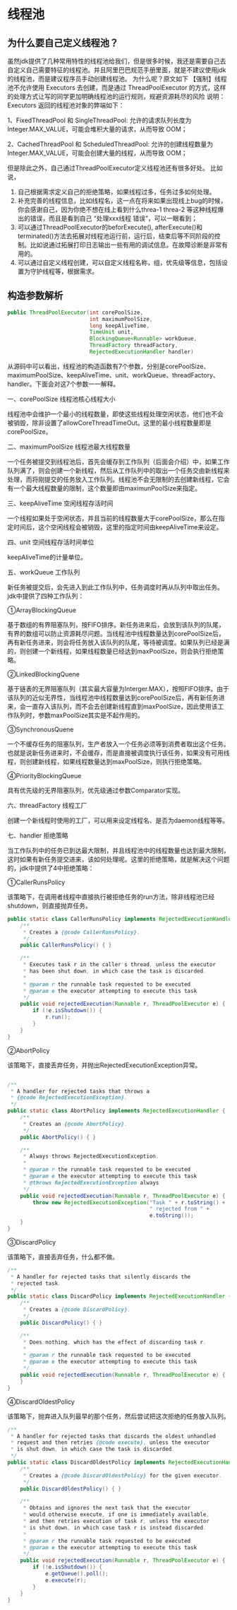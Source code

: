 # 线程池

## 为什么要自己定义线程池？

虽然jdk提供了几种常用特性的线程池给我们，但是很多时候，我还是需要自己去自定义自己需要特征的线程池。并且阿里巴巴规范手册里面，就是不建议使用jdk的线程池，而是建议程序员手动创建线程池。
为什么呢？原文如下
【强制】线程池不允许使用 Executors 去创建，而是通过 ThreadPoolExecutor 的方式，这样的处理方式让写的同学更加明确线程池的运行规则，规避资源耗尽的风险
说明：Executors 返回的线程池对象的弊端如下：

1、FixedThreadPool 和 SingleThreadPool:
允许的请求队列长度为 Integer.MAX_VALUE，可能会堆积大量的请求，从而导致 OOM；

2、CachedThreadPool 和 ScheduledThreadPool:
允许的创建线程数量为 Integer.MAX_VALUE，可能会创建大量的线程，从而导致 OOM；

但是除此之外，自己通过ThreadPoolExecutor定义线程池还有很多好处。
比如说，

1. 自己根据需求定义自己的拒绝策略，如果线程过多，任务过多如何处理。
2. 补充完善的线程信息，比如线程名，这一点在将来如果出现线上bug的时候，你会感谢自己，因为你绝不想在线上看到什么threa-1 threa-2 等这种线程爆出的错误，而且是看到自己 “处理xxx线程 错误”，可以一眼看到；
3. 可以通过ThreadPoolExecutor的beforExecute(),
   afterExecute()和terminated()方法去拓展对线程池运行前，运行后，结束后等不同阶段的控制。比如说通过拓展打印日志输出一些有用的调试信息。在故障诊断是非常有用的。
4. 可以通过自定义线程创建，可以自定义线程名称，组，优先级等信息，包括设置为守护线程等，根据需求。

## 构造参数解析

```java
public ThreadPoolExecutor(int corePoolSize,
                          int maximumPoolSize,
                          long keepAliveTime,
                          TimeUnit unit,
                          BlockingQueue<Runnable> workQueue,
                          ThreadFactory threadFactory,
                          RejectedExecutionHandler handler) 
```

从源码中可以看出，线程池的构造函数有7个参数，分别是corePoolSize、maximumPoolSize、keepAliveTime、unit、workQueue、threadFactory、handler。下面会对这7个参数一一解释。

一、corePoolSize 线程池核心线程大小

线程池中会维护一个最小的线程数量，即使这些线程处理空闲状态，他们也不会 被销毁，除非设置了allowCoreThreadTimeOut。这里的最小线程数量即是corePoolSize。

二、maximumPoolSize 线程池最大线程数量

一个任务被提交到线程池后，首先会缓存到工作队列（后面会介绍）中，如果工作队列满了，则会创建一个新线程，然后从工作队列中的取出一个任务交由新线程来处理，而将刚提交的任务放入工作队列。线程池不会无限制的去创建新线程，它会有一个最大线程数量的限制，这个数量即由maximunPoolSize来指定。

三、keepAliveTime 空闲线程存活时间

一个线程如果处于空闲状态，并且当前的线程数量大于corePoolSize，那么在指定时间后，这个空闲线程会被销毁，这里的指定时间由keepAliveTime来设定。

四、unit 空间线程存活时间单位

keepAliveTime的计量单位。

五、workQueue 工作队列

新任务被提交后，会先进入到此工作队列中，任务调度时再从队列中取出任务。jdk中提供了四种工作队列：

①ArrayBlockingQueue

基于数组的有界阻塞队列，按FIFO排序。新任务进来后，会放到该队列的队尾，有界的数组可以防止资源耗尽问题。当线程池中线程数量达到corePoolSize后，再有新任务进来，则会将任务放入该队列的队尾，等待被调度。如果队列已经是满的，则创建一个新线程，如果线程数量已经达到maxPoolSize，则会执行拒绝策略。

②LinkedBlockingQuene

基于链表的无界阻塞队列（其实最大容量为Interger.MAX），按照FIFO排序。由于该队列的近似无界性，当线程池中线程数量达到corePoolSize后，再有新任务进来，会一直存入该队列，而不会去创建新线程直到maxPoolSize，因此使用该工作队列时，参数maxPoolSize其实是不起作用的。

③SynchronousQuene

一个不缓存任务的阻塞队列，生产者放入一个任务必须等到消费者取出这个任务。也就是说新任务进来时，不会缓存，而是直接被调度执行该任务，如果没有可用线程，则创建新线程，如果线程数量达到maxPoolSize，则执行拒绝策略。

④PriorityBlockingQueue

具有优先级的无界阻塞队列，优先级通过参数Comparator实现。

六、threadFactory 线程工厂

创建一个新线程时使用的工厂，可以用来设定线程名、是否为daemon线程等等。

七、handler 拒绝策略

当工作队列中的任务已到达最大限制，并且线程池中的线程数量也达到最大限制，这时如果有新任务提交进来，该如何处理呢。这里的拒绝策略，就是解决这个问题的，jdk中提供了4中拒绝策略：

①CallerRunsPolicy

该策略下，在调用者线程中直接执行被拒绝任务的run方法，除非线程池已经shutdown，则直接抛弃任务。

```java
public static class CallerRunsPolicy implements RejectedExecutionHandler {
    /**
     * Creates a {@code CallerRunsPolicy}.
     */
    public CallerRunsPolicy() { }

    /**
     * Executes task r in the caller's thread, unless the executor
     * has been shut down, in which case the task is discarded.
     *
     * @param r the runnable task requested to be executed
     * @param e the executor attempting to execute this task
     */
    public void rejectedExecution(Runnable r, ThreadPoolExecutor e) {
        if (!e.isShutdown()) {
            r.run();
        }
    }
}
```

②AbortPolicy

该策略下，直接丢弃任务，并抛出RejectedExecutionException异常。

```java

/**
 * A handler for rejected tasks that throws a
 * {@code RejectedExecutionException}.
 */
public static class AbortPolicy implements RejectedExecutionHandler {
    /**
     * Creates an {@code AbortPolicy}.
     */
    public AbortPolicy() { }

    /**
     * Always throws RejectedExecutionException.
     *
     * @param r the runnable task requested to be executed
     * @param e the executor attempting to execute this task
     * @throws RejectedExecutionException always
     */
    public void rejectedExecution(Runnable r, ThreadPoolExecutor e) {
        throw new RejectedExecutionException("Task " + r.toString() +
                                             " rejected from " +
                                             e.toString());
    }
}
```

③DiscardPolicy

该策略下，直接丢弃任务，什么都不做。

```java
/**
 * A handler for rejected tasks that silently discards the
 * rejected task.
 */
public static class DiscardPolicy implements RejectedExecutionHandler {
    /**
     * Creates a {@code DiscardPolicy}.
     */
    public DiscardPolicy() { }

    /**
     * Does nothing, which has the effect of discarding task r.
     *
     * @param r the runnable task requested to be executed
     * @param e the executor attempting to execute this task
     */
    public void rejectedExecution(Runnable r, ThreadPoolExecutor e) {
    }
}
```

④DiscardOldestPolicy

该策略下，抛弃进入队列最早的那个任务，然后尝试把这次拒绝的任务放入队列。

```java
/**
 * A handler for rejected tasks that discards the oldest unhandled
 * request and then retries {@code execute}, unless the executor
 * is shut down, in which case the task is discarded.
 */
public static class DiscardOldestPolicy implements RejectedExecutionHandler {
    /**
     * Creates a {@code DiscardOldestPolicy} for the given executor.
     */
    public DiscardOldestPolicy() { }

    /**
     * Obtains and ignores the next task that the executor
     * would otherwise execute, if one is immediately available,
     * and then retries execution of task r, unless the executor
     * is shut down, in which case task r is instead discarded.
     *
     * @param r the runnable task requested to be executed
     * @param e the executor attempting to execute this task
     */
    public void rejectedExecution(Runnable r, ThreadPoolExecutor e) {
        if (!e.isShutdown()) {
            e.getQueue().poll();
            e.execute(r);
        }
    }
}
```